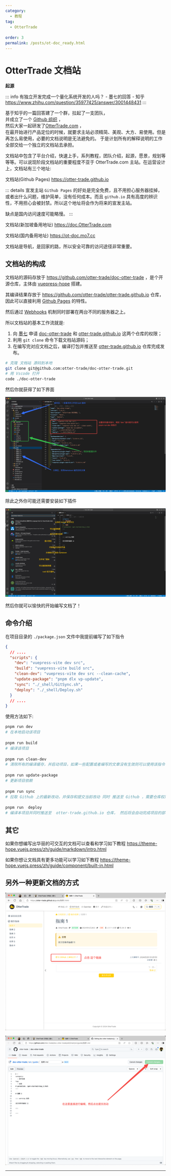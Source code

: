 ```yaml
---
category:
  - 教程
tag:
  - OtterTrade

order: 3
permalink: /posts/ot-doc_ready.html
---
```


# OtterTrade 文档站

**起源**

::: info
有独立开发完成一个量化系统开发的人吗？ - 墨七的回答 - 知乎
https://www.zhihu.com/question/35977425/answer/3001448431
:::

基于知乎的一篇回答建了一个群，拉起了一支团队，\
并成立了一个 [Github 组织](https://github.com/otter-trade) ，\
然后大家一起研发了[OtterTrade.com](https://OtterTrade.com) ，\
在最开始进行产品定位的时候，就要求主站必须精简、美观、大方、易使用。但是再怎么易使用，必要的文档说明是无法避免的。
于是计划所有的解释说明的工作全部交给一个独立的文档站去承担。

文档站中包含了平台介绍，快速上手，系列教程，团队介绍，起源，愿景，规划等等等。可以说现阶段文档站的重要程度不亚于 OtterTrade.com 主站。在运营设计上，文档站有三个地址:

文档站(Github Pages)
https://otter-trade.github.io

::: details 宣发主站
`Github Pages` 的好处是完全免费，且不用担心服务器挂掉，或者出什么问题，维护简单，没有任何成本。而且 `github.io` 具有高度的辨识性，不用担心会被封禁。所以这个地址将会作为将来的宣发主站。

缺点是国内访问速度可能略慢。
:::

文档站(新加坡备用地址)
https://doc.OtterTrade.com

文档站(国内备用地址)
https://ot-doc.mo7.cc

文档站是导航，是回家的路，所以安全可靠的访问途径非常重要。

## 文档站的构成

文档站的源码存放于 <https://github.com/otter-trade/doc-otter-trade> ，是个开源仓库，主体由 [vuepress-hope](https://theme-hope.vuejs.press/zh/) 搭建。

其编译结果存放于 <https://github.com/otter-trade/otter-trade.github.io> 仓库，因此可以直接利用 [Github Pages](https://pages.github.com/) 的特性。

然后通过 [Webhooks](https://cloud.tencent.com/developer/article/2151039) 机制同时部署在两台不同的服务器之上。

所以文档站的基本工作流就是:

1. 向 [墨七](https://github.com/mo7cc) 申请 [doc-otter-trade](https://github.com/otter-trade/doc-otter-trade) 和 [otter-trade.github.io](https://github.com/otter-trade/otter-trade.github.io) 这两个仓库的权限；
2. 利用 `git clone` 命令下载文档站源码；
3. 在编写完对应文档之后，编译打包并推送至 [otter-trade.github.io](https://github.com/otter-trade/otter-trade.github.io) 仓库完成发布。

```bash
# 克隆 文档站 源码到本地
git clone git@github.com:otter-trade/doc-otter-trade.git
# 用 Vscode 打开
code ./doc-otter-trade
```

然后你就获得了如下界面

![OtterTrade文档站项目目录结构](./img/OtterTrade文档站项目目录结构.png)

除此之外你可能还需要安装如下插件

![提升编写体验的基础插件](../tutorial/vuepress-hope/img/vuepress需要安装的基础插件.png)

然后你就可以愉快的开始编写文档了！

## 命令介绍

在项目目录的 `./package.json` 文件中我提前编写了如下指令

```json
{
  // ....
  "scripts": {
    "dev": "vuepress-vite dev src",
    "build": "vuepress-vite build src",
    "clean-dev": "vuepress-vite dev src --clean-cache",
    "update-package": "pnpm dlx vp-update",
    "sync": "./_shell/GitSync.sh",
    "deploy": "./_shell/Deploy.sh"
  }
  // ....
}
```

使用方法如下:

```bash
pnpm run dev
# 在本地启动该项目

pnpm run build
# 编译该项目

pnpm run clean-dev
# 清除所有的编译缓存，并启动项目，如果一些配置或者编写的文章没有生效则可以使用该指令

pnpm run update-package
# 更新项目依赖

pnpm run sync
# 拉取 Github 上的最新改动，并保存和提交当前改动 同时 推送至 Github ，需要仓库权限

pnpm run  deploy
# 编译本项目并同时推送至  otter-trade.github.io 仓库， 然后将会自动完成项目的部署与发布, 需要仓库权限

```

## 其它

如果你想编写出华丽的可交互的文档可以查看和学习如下教程
<https://theme-hope.vuejs.press/zh/guide/markdown/intro.html>

如果你想让文档具有更多功能可以学习如下教程
<https://theme-hope.vuejs.press/zh/guide/component/built-in.html>

## 另外一种更新文档的方式

![打开文档站，并点击 编辑此页](./img/直接使用github编辑1.png)

![在github中提交改动](./img/直接使用github编辑2.png)

---
